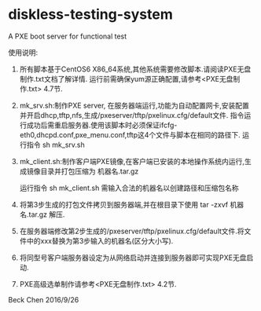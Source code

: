 # diskless-testing-system
  A PXE boot server for functional test 


使用说明:
 
1. 所有脚本基于CentOS6 X86_64系统,其他系统需要修改脚本.请阅读PXE无盘制作.txt文档了解详情. 运行前需确保yum源正确配置,请参考<PXE无盘制作.txt> 4.7节.

2. mk_srv.sh:制作PXE server, 在服务器端运行,功能为自动配置网卡,安装配置并开启dhcp,tftp,nfs,生成/pxeserver/tftp/pxelinux.cfg/default文件. 指令运行成功后需重启服务器.使用该脚本时必须保证ifcfg-eth0,dhcpd.conf,pxe_menu.conf,tftp这4个文件与脚本在相同的路径下.
    运行指令  sh mk_srv.sh

3. mk_client.sh:制作客户端PXE镜像,在客户端已安装的本地操作系统内运行,生成镜像目录并打包压缩为 机器名.tar.gz

    运行指令  sh mk_client.sh
    需输入合法的机器名以创建路径和压缩包名称

4. 将第3步生成的打包文件拷贝到服务器端,并在根目录下使用 tar -zxvf 机器名.tar.gz 解压. 

5. 在服务器端修改第2步生成的/pxeserver/tftp/pxelinux.cfg/default文件.将文件中的xxx替换为第3步输入的机器名(区分大小写).

6. 将同型号客户端服务器设定为从网络启动并连接到服务器即可实现PXE无盘启动.

7. PXE高级选单制作请参考<PXE无盘制作.txt> 4.2节.

Beck Chen
2016/9/26
